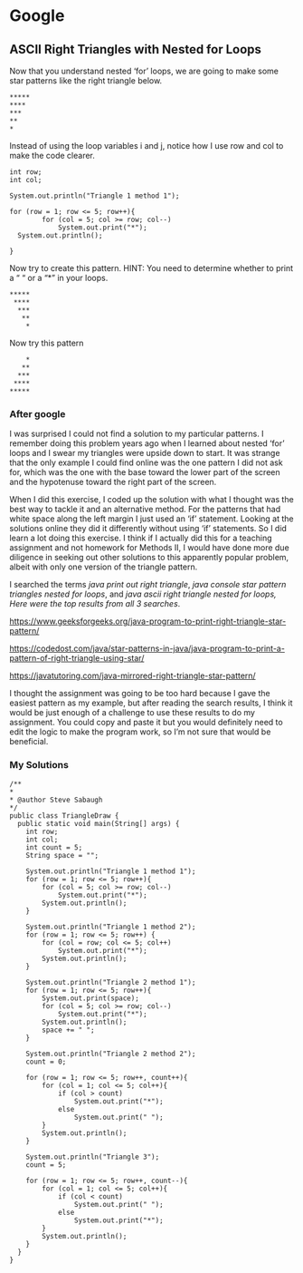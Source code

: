 # Google
## ASCII Right Triangles with Nested for Loops

Now that you understand nested ‘for’  loops, we are going to make some star patterns like the right triangle below.

    *****
    ****
    ***
    **
    *

Instead of using the loop variables i and j, notice how I use row and col to make the code clearer.

    int row;
    int col;
    
    System.out.println("Triangle 1 method 1");
    
    for (row = 1; row <= 5; row++){
            for (col = 5; col >= row; col--)
                System.out.print("*");
      System.out.println();
            
    }

Now try to create this pattern. HINT: You need to determine whether to print a “ “ or a “*” in your loops.
    
    *****
     ****
      ***
       **
        *
        
Now try this pattern

        *
       ** 
      ***
     ****
    ***** 
### After google

I was surprised I could not find a solution to my particular patterns. I remember doing this problem years ago when I learned about nested ‘for’ loops and I swear my triangles were upside down to start. It was strange that the only example I could find online was the one pattern I did not ask for, which was the one with the base toward the lower part of the screen and the hypotenuse toward the right part of the screen. 

When I did this exercise, I coded up the solution with what I thought was the best way to tackle it and an alternative method. For the patterns that had white space along the left margin I just used an ‘if’ statement. Looking at the solutions online they did it differently without using ‘if’ statements. So I did learn a lot doing this exercise. I think if I actually did this for a teaching assignment and not homework for Methods II, I would have done more due diligence in seeking out other solutions to this apparently popular problem, albeit with only one version of the triangle pattern. 

I searched the terms *java print out right triangle*, *java console star pattern triangles nested for loops*, and *java ascii right triangle nested for loops, Here were the top results from all 3 searches*.

https://www.geeksforgeeks.org/java-program-to-print-right-triangle-star-pattern/

https://codedost.com/java/star-patterns-in-java/java-program-to-print-a-pattern-of-right-triangle-using-star/

https://javatutoring.com/java-mirrored-right-triangle-star-pattern/

I thought the assignment was going to be too hard because I gave the easiest pattern as my example, but after reading the search results, I think it would be just enough of a challenge to use these results to do my assignment.  You could copy and paste it but you would definitely need to edit the logic to make the program work, so I’m not sure that would be beneficial.

### My Solutions
      
    /**
    *
    * @author Steve Sabaugh
    */
    public class TriangleDraw {
      public static void main(String[] args) {
        int row;
        int col;
        int count = 5;
        String space = "";
        
        System.out.println("Triangle 1 method 1");
        for (row = 1; row <= 5; row++){
            for (col = 5; col >= row; col--)
                System.out.print("*");
            System.out.println();
        }
        
        System.out.println("Triangle 1 method 2");
        for (row = 1; row <= 5; row++) {
            for (col = row; col <= 5; col++)
                System.out.print("*");
            System.out.println();
        }
        
        System.out.println("Triangle 2 method 1");
        for (row = 1; row <= 5; row++){
            System.out.print(space);
            for (col = 5; col >= row; col--)
                System.out.print("*");
            System.out.println();
            space += " "; 
        }
        
        System.out.println("Triangle 2 method 2");
        count = 0;

        for (row = 1; row <= 5; row++, count++){   
            for (col = 1; col <= 5; col++){
                if (col > count)
                    System.out.print("*");
                else
                    System.out.print(" "); 
            }
            System.out.println(); 
        }
        
        System.out.println("Triangle 3");
        count = 5;
        
        for (row = 1; row <= 5; row++, count--){   
            for (col = 1; col <= 5; col++){
                if (col < count)
                    System.out.print(" ");
                else
                    System.out.print("*");
            }
            System.out.println(); 
        }
      }
    }

